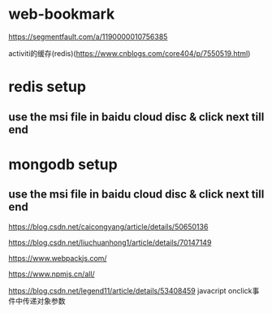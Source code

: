 # web-bookmark

https://segmentfault.com/a/1190000010756385

activiti的缓存(redis)(https://www.cnblogs.com/core404/p/7550519.html)

# redis setup 
  ## use the msi file in baidu cloud disc & click next till end
  
# mongodb setup
  ## use the msi file in baidu cloud disc & click next till end

https://blog.csdn.net/caicongyang/article/details/50650136

https://blog.csdn.net/liuchuanhong1/article/details/70147149

https://www.webpackjs.com/

https://www.npmjs.cn/all/

https://blog.csdn.net/legend11/article/details/53408459 javacript onclick事件中传递对象参数

